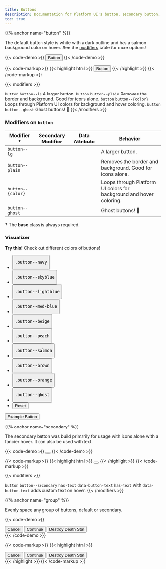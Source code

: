 ```yaml
---
title: Buttons
description: Documentation for Platform UI's button, secondary button, and button group components.
toc: true
---
```

{{% anchor name="button" %}}

The default button style is white with a dark outline and has a salmon background color on hover. See the [modifiers](#modifiers) table for more options!


{{< code-demo >}}
<button class="button">Button</button>
{{< /code-demo >}}

{{< code-markup >}}
{{< highlight html >}}
<button class="button">Button</button>
{{< /highlight >}} 
{{< /code-markup >}}

{{< modifiers >}}
<tr>
  <td data-label="Base">
    <code>button</code>
  </td>
  <td data-label="Modifier">
    <code>button--lg</code>
  </td>
  <td data-label="Secondary Modifier">
    <i class="pi-ban" aria-hidden="true"></i>
  </td>
  <td data-label="Data Attribute">
    <i class="pi-ban" aria-hidden="true"></i>
  </td>
  <td data-label="Behavior">
    A larger button.
  </td>
</tr>
<tr>
  <td data-label="Base">
    <code>button</code>
  </td>
  <td data-label="Modifier">
    <code>button--plain</code>
  </td>
  <td data-label="Secondary Modifier">
    <i class="pi-ban" aria-hidden="true"></i>
  </td>
  <td data-label="Data Attribute">
    <i class="pi-ban" aria-hidden="true"></i>
  </td>
  <td data-label="Behavior">
    Removes the border and background. 
    Good for icons alone.
  </td>
</tr>
<tr>
  <td data-label="Base">
    <code>button</code>
  </td>
  <td data-label="Modifier">
    <code>button--{color}</code>
  </td>
  <td data-label="Secondary Modifier">
    <i class="pi-ban" aria-hidden="true"></i>
  </td>
  <td data-label="Data Attribute">
    <i class="pi-ban" aria-hidden="true"></i>
  </td>
  <td data-label="Behavior">
    Loops through Platform UI colors for background and hover coloring.
  </td>
</tr>
<tr>
  <td data-label="Base">
    <code>button</code>
  </td>
  <td data-label="Modifier">
    <code>button--ghost</code>
  </td>
  <td data-label="Secondary Modifier">
    <i class="pi-ban" aria-hidden="true"></i>
  </td>
  <td data-label="Data Attribute">
    <i class="pi-ban" aria-hidden="true"></i>
  </td>
  <td data-label="Behavior">
    Ghost buttons! 👻
  </td>
</tr>
{{< /modifiers >}}

<section class="p-0 mb-4">
  <h3 class="text--light text--size-md mb-3">Modifiers on <code>button</code></h3>
  <div class="card p-0 no-border rounded-2">
    <table class="table modifiers table--no-hover">
      <thead>
        <tr>
          <th>Modifier &dagger;</th>
          <th>Secondary Modifier</th>
          <th>Data Attribute</th>
          <th style="width: 40%">Behavior</th>
        </tr>
      </thead>
      <tbody>
        <tr>
          <td data-label="Modifier">
            <code>button--lg</code>
          </td>
          <td data-label="Secondary Modifier">
            <i class="pi-ban" aria-hidden="true"></i>
          </td>
          <td data-label="Data Attribute">
            <i class="pi-ban" aria-hidden="true"></i>
          </td>
          <td data-label="Behavior">
            A larger button.
          </td>
        </tr>
        <tr>
          <td data-label="Modifier">
            <code>button--plain</code>
          </td>
          <td data-label="Secondary Modifier">
            <i class="pi-ban" aria-hidden="true"></i>
          </td>
          <td data-label="Data Attribute">
            <i class="pi-ban" aria-hidden="true"></i>
          </td>
          <td data-label="Behavior">
            Removes the border and background. 
            Good for icons alone.
          </td>
        </tr>
        <tr>
          <td data-label="Modifier">
            <code>button--{color}</code>
          </td>
          <td data-label="Secondary Modifier">
            <i class="pi-ban" aria-hidden="true"></i>
          </td>
          <td data-label="Data Attribute">
            <i class="pi-ban" aria-hidden="true"></i>
          </td>
          <td data-label="Behavior">
            Loops through Platform UI colors for background and hover coloring.
          </td>
        </tr>
        <tr>
          <td data-label="Modifier">
            <code>button--ghost</code>
          </td>
          <td data-label="Secondary Modifier">
            <i class="pi-ban" aria-hidden="true"></i>
          </td>
          <td data-label="Data Attribute">
            <i class="pi-ban" aria-hidden="true"></i>
          </td>
          <td data-label="Behavior">
            Ghost buttons! 👻
          </td>
        </tr>
      </tbody>
    </table>
  </div>
  <p>
    <strong>&dagger;</strong>
    The <strong class="text--purple">base</strong> class is always required.
  </p>
</section>

<section class="p-0 my-4">
  <h3 class="text--light text--size-md mb-3">Visualizer</h3>
  <div class="linear-gradient inverted px-4 py-3 block-container" 
      data-callout-header="tables tip" 
      data-callout-radius="0 3rem 0 3rem"
      data-gradient-direction="30deg"
      data-gradient-start="midnightblue 20%, purple 40%"
      data-gradient-stop="indigo"
      data-gradient-fallback="indigo">
    <i class="pi-rocket mr-1"></i>
    <strong class="mr-1">Try this!</strong> 
    Check out different colors of buttons!
  </div>
  <div class="visualizer block-container p-3 py-4 border border--color-lighter border--width-5 tablet-up-2 mb-4">
    <div class="actions block">
      <ul class="list">
        <li>
          <button class="button" data-example-elements="button--navy">
            <pre>.button--navy</pre>
          </button>
        </li>
        <li>
          <button class="button" data-example-elements="button--skyblue">
            <pre>.button--skyblue</pre>
          </button>
        </li>
        <li>
          <button class="button" data-example-elements="button--lightblue">
            <pre>.button--lightblue</pre>
          </button>
        </li>
        <li>
          <button class="button" data-example-elements="button--med-blue">
            <pre>.button--med-blue</pre>
          </button>
        </li>
        <li>
          <button class="button" data-example-elements="button--beige">
            <pre>.button--beige</pre>
          </button>
        </li>
        <li>
          <button class="button" data-example-elements="button--peach">
            <pre>.button--peach</pre>
          </button>
        </li>
        <li>
          <button class="button" data-example-elements="button--salmon">
            <pre>.button--salmon</pre>
          </button>
        </li>
        <li>
          <button class="button" data-example-elements="button--brown">
            <pre>.button--brown</pre>
          </button>
        </li>
        <li>
          <button class="button" data-example-elements="button--orange">
            <pre>.button--orange</pre>
          </button>
        </li>
        <li>
          <button class="button" data-example-elements="button--ghost text--white">
            <pre>.button--ghost</pre>
          </button>
        </li>
        <li>
          <button class="button button--salmon text--white" data-reset="true">
            Reset
          </button>
        </li>
      </ul>
    </div>
    <div class="results rounded-2 block background--dark p-3" data-default-class="flex flex--center-content">
      <button class="button">
        Example Button
      </button>
    </div>
  </div>
<section>

{{% anchor name="secondary" %}}

The secondary button was build primarily for usage with icons alone with a fancier hover. It can also be used with text.

{{< code-demo >}}
<button class="button button--secondary"><i class="pi-download"></i></button>
{{< /code-demo >}}

{{< code-markup >}}
{{< highlight html >}}
<button class="button button--secondary"><i class="pi-download"></i></button>
{{< /highlight >}} 
{{< /code-markup >}}

{{< modifiers >}}
<tr>
  <td data-label="Base">
    <code>button</code>
  </td>
  <td data-label="Modifier">
    <code>button--secondary</code>
  </td>
  <td data-label="Secondary Modifier">
    <code>has-text</code>
  </td>
  <td data-label="Data Attribute">
    <code>data-button-text</code>
  </td>
  <td data-label="Behavior">
    <code>has-text</code> with <code>data-button-text</code> adds custom text on hover.
  </td>
</tr>
{{< /modifiers >}}

{{% anchor name="group" %}}

Evenly space any group of buttons, default or secondary.

{{< code-demo >}}
<div class="button-group">
  <button class="button">Cancel</button>
  <button class="button">Continue</button>
  <button class="button">Destroy Death Star</button>
</div>
{{< /code-demo >}}

{{< code-markup >}}
{{< highlight html >}}
<div class="button-group">
  <button class="button">Cancel</button>
  <button class="button">Continue</button>
  <button class="button">Destroy Death Star</button>
</div>
{{< /highlight >}} 
{{< /code-markup >}}

